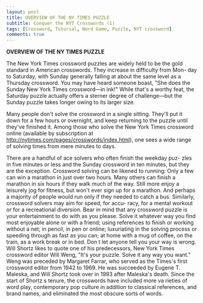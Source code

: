```yaml
---
layout: post
title: OVERVIEW OF THE NY TIMES PUZZLE
subtitle: Conquer the NYT Crosswords (1)
tags: [Crossword, Tutorial, Word Game, Puzzle, NYT crossword]
comments: true
---
```




**OVERVIEW OF THE  NY TIMES PUZZLE**

The New York Times crossword puzzles are widely held to be the gold
standard in American crosswords. They increase in difficulty from Mon-
day to Saturday, with Sunday generally falling at about the same level as a Thursday crossword. You may have heard someone boast, "She does the Sunday New York Times crossword—in ink!" While that's a worthy feat, the Saturday puzzle actually offers a sterner degree of challenge—but the Sunday puzzle takes longer owing to its larger size.

Many people don't solve the crossword in a single sitting. They'll put it
down for a few hours or overnight, and keep returning to the puzzle until they've finished it. Among those who solve the New York Times crossword online (available by subscription at http://nytimes.com/pages/crosswords/index.html), one sees a wide range of solving times from mere minutes to days.

There are a handful of ace solvers who often finish the weekday puz-
zles in five minutes or less and the Sunday crossword in ten minutes, but they are the exception. Crossword solving can be likened to running:
Only a few can win a marathon in just over two hours. Many others can
finish a marathon in six hours if they walk much of the way. Still more
enjoy a leisurely jog for fitness, but won't ever sign up for a marathon.
And perhaps a majority of people would run only if they needed to
catch a bus. Similarly, crossword solvers may aim for speed, for accu-
racy, for a mental workout or for a recreational diversion.
Bear in mind that any crossword puzzle is your entertainment to do
with as you please. Solve it whatever way you find most enjoyable
alone or with a friend; using references to finish or working without a
net; in pencil, in pen or online; luxuriating in the solving process or
speeding through as fast as you can; at home with a mug of coffee, on
the train, as a work break or in bed. Don t let anyone tell you your way is
wrong. Will Shortz likes to quote one of his predecessors, New York
Times crossword editor Will Weng, "It's your puzzle. Solve it any way
you want."
Weng was preceded by Margaret Farrar, who served as the Times's
first crossword editor from 1942 to 1969. He was succeeded by Eugene
T. Maleska, and Will Shortz took over in 1993 after Maleska's death.
Since the start of Shortz s tenure, the crosswords have included more va
rieties of word play, contemporary pop culture in addition to classical
references, and brand names, and eliminated the most obscure sorts of words.